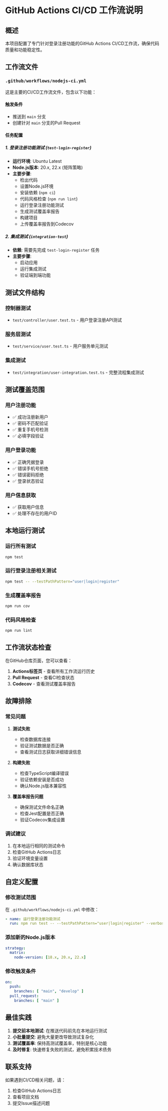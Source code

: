 # GitHub Actions CI/CD 工作流说明

## 概述

本项目配置了专门针对登录注册功能的GitHub Actions CI/CD工作流，确保代码质量和功能稳定性。

## 工作流文件

### `.github/workflows/nodejs-ci.yml`

这是主要的CI/CD工作流文件，包含以下功能：

#### 触发条件
- 推送到 `main` 分支
- 创建针对 `main` 分支的Pull Request

#### 任务配置

##### 1. 登录注册功能测试 (`test-login-register`)
- **运行环境**: Ubuntu Latest
- **Node.js版本**: 20.x, 22.x (矩阵策略)
- **主要步骤**:
  - 检出代码
  - 设置Node.js环境
  - 安装依赖 (`npm ci`)
  - 代码风格检查 (`npm run lint`)
  - 运行登录注册功能测试
  - 生成测试覆盖率报告
  - 构建项目
  - 上传覆盖率报告到Codecov

##### 2. 集成测试 (`integration-test`)
- **依赖**: 需要先完成 `test-login-register` 任务
- **主要步骤**:
  - 启动应用
  - 运行集成测试
  - 验证端到端功能

## 测试文件结构

### 控制器测试
- `test/controller/user.test.ts` - 用户登录注册API测试

### 服务层测试
- `test/service/user.test.ts` - 用户服务单元测试

### 集成测试
- `test/integration/user-integration.test.ts` - 完整流程集成测试

## 测试覆盖范围

### 用户注册功能
- ✅ 成功注册新用户
- ✅ 密码不匹配验证
- ✅ 重复手机号检测
- ✅ 必填字段验证

### 用户登录功能
- ✅ 正确凭据登录
- ✅ 错误手机号拒绝
- ✅ 错误密码拒绝
- ✅ 登录状态验证

### 用户信息获取
- ✅ 获取用户信息
- ✅ 处理不存在的用户ID

## 本地运行测试

### 运行所有测试
```bash
npm test
```

### 运行登录注册相关测试
```bash
npm test -- --testPathPattern="user|login|register"
```

### 生成覆盖率报告
```bash
npm run cov
```

### 代码风格检查
```bash
npm run lint
```

## 工作流状态检查

在GitHub仓库页面，您可以查看：

1. **Actions标签页** - 查看所有工作流运行历史
2. **Pull Request** - 查看CI检查状态
3. **Codecov** - 查看测试覆盖率报告

## 故障排除

### 常见问题

1. **测试失败**
   - 检查数据库连接
   - 验证测试数据是否正确
   - 查看测试日志获取详细错误信息

2. **构建失败**
   - 检查TypeScript编译错误
   - 验证依赖安装是否成功
   - 确认Node.js版本兼容性

3. **覆盖率报告问题**
   - 确保测试文件命名正确
   - 检查Jest配置是否正确
   - 验证Codecov集成设置

### 调试建议

1. 在本地运行相同的测试命令
2. 检查GitHub Actions日志
3. 验证环境变量设置
4. 确认数据库状态

## 自定义配置

### 修改测试范围
在 `.github/workflows/nodejs-ci.yml` 中修改：
```yaml
- name: 运行登录注册功能测试
  run: npm run test -- --testPathPattern="user|login|register" --verbose
```

### 添加新的Node.js版本
```yaml
strategy:
  matrix:
    node-version: [18.x, 20.x, 22.x]
```

### 修改触发条件
```yaml
on:
  push:
    branches: [ "main", "develop" ]
  pull_request:
    branches: [ "main" ]
```

## 最佳实践

1. **提交前本地测试**: 在推送代码前先在本地运行测试
2. **小批量提交**: 避免大量更改导致测试复杂化
3. **测试覆盖率**: 保持高测试覆盖率，特别是核心功能
4. **及时修复**: 快速修复失败的测试，避免积累技术债务

## 联系支持

如果遇到CI/CD相关问题，请：
1. 检查GitHub Actions日志
2. 查看项目文档
3. 提交Issue描述问题 